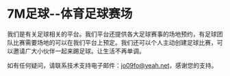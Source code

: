 # 7M足球--体育足球赛场

我们是有关足球相关的平台。我们平台还提供各大足球赛事的场地预约，有足球团队比赛需要场地的可以在我们平台上预定。我们还可以个人主动创建足球比赛，可以邀请广大小伙伴一起来踢足球。让生活不再单调。

如有任何疑问，请联系技术支持电子邮件：jo09fo@yeah.net，感谢您的支持。
